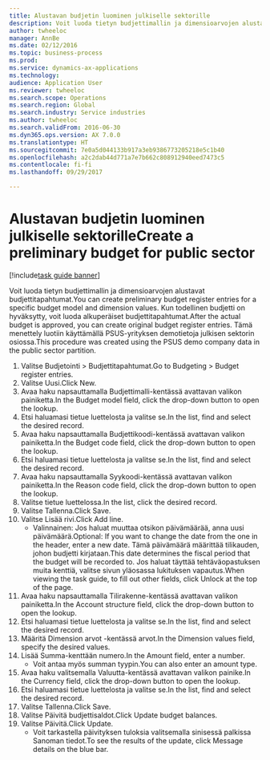 ```yaml
--- 
title: Alustavan budjetin luominen julkiselle sektorille
description: Voit luoda tietyn budjettimallin ja dimensioarvojen alustavat budjettitapahtumat.
author: twheeloc
manager: AnnBe
ms.date: 02/12/2016
ms.topic: business-process
ms.prod: 
ms.service: dynamics-ax-applications
ms.technology: 
audience: Application User
ms.reviewer: twheeloc
ms.search.scope: Operations
ms.search.region: Global
ms.search.industry: Service industries
ms.author: twheeloc
ms.search.validFrom: 2016-06-30
ms.dyn365.ops.version: AX 7.0.0
ms.translationtype: HT
ms.sourcegitcommit: 7e0a5d044133b917a3eb9386773205218e5c1b40
ms.openlocfilehash: a2c2dab44d771a7e7b662c808912940eed7473c5
ms.contentlocale: fi-fi
ms.lasthandoff: 09/29/2017

---
```

# <a name="create-a-preliminary-budget-for-public-sector"></a><span data-ttu-id="c94a1-103">Alustavan budjetin luominen julkiselle sektorille</span><span class="sxs-lookup"><span data-stu-id="c94a1-103">Create a preliminary budget for public sector</span></span>

[!include[task guide banner](../../includes/task-guide-banner.md)]

<span data-ttu-id="c94a1-104">Voit luoda tietyn budjettimallin ja dimensioarvojen alustavat budjettitapahtumat.</span><span class="sxs-lookup"><span data-stu-id="c94a1-104">You can create preliminary budget register entries for a specific budget model and dimension values.</span></span> <span data-ttu-id="c94a1-105">Kun todellinen budjetti on hyväksytty, voit luoda alkuperäiset budjettitapahtumat.</span><span class="sxs-lookup"><span data-stu-id="c94a1-105">After the actual budget is approved, you can create original budget register entries.</span></span> <span data-ttu-id="c94a1-106">Tämä menettely luotiin käyttämällä PSUS-yrityksen demotietoja julkisen sektorin osiossa.</span><span class="sxs-lookup"><span data-stu-id="c94a1-106">This procedure was created using the PSUS demo company data in the public sector partition.</span></span>

1. <span data-ttu-id="c94a1-107">Valitse Budjetointi > Budjettitapahtumat.</span><span class="sxs-lookup"><span data-stu-id="c94a1-107">Go to Budgeting > Budget register entries.</span></span>
2. <span data-ttu-id="c94a1-108">Valitse Uusi.</span><span class="sxs-lookup"><span data-stu-id="c94a1-108">Click New.</span></span>
3. <span data-ttu-id="c94a1-109">Avaa haku napsauttamalla Budjettimalli-kentässä avattavan valikon painiketta.</span><span class="sxs-lookup"><span data-stu-id="c94a1-109">In the Budget model field, click the drop-down button to open the lookup.</span></span>
4. <span data-ttu-id="c94a1-110">Etsi haluamasi tietue luettelosta ja valitse se.</span><span class="sxs-lookup"><span data-stu-id="c94a1-110">In the list, find and select the desired record.</span></span>
5. <span data-ttu-id="c94a1-111">Avaa haku napsauttamalla Budjettikoodi-kentässä avattavan valikon painiketta.</span><span class="sxs-lookup"><span data-stu-id="c94a1-111">In the Budget code field, click the drop-down button to open the lookup.</span></span>
6. <span data-ttu-id="c94a1-112">Etsi haluamasi tietue luettelosta ja valitse se.</span><span class="sxs-lookup"><span data-stu-id="c94a1-112">In the list, find and select the desired record.</span></span>
7. <span data-ttu-id="c94a1-113">Avaa haku napsauttamalla Syykoodi-kentässä avattavan valikon painiketta.</span><span class="sxs-lookup"><span data-stu-id="c94a1-113">In the Reason code field, click the drop-down button to open the lookup.</span></span>
8. <span data-ttu-id="c94a1-114">Valitse tietue luettelossa.</span><span class="sxs-lookup"><span data-stu-id="c94a1-114">In the list, click the desired record.</span></span>
9. <span data-ttu-id="c94a1-115">Valitse Tallenna.</span><span class="sxs-lookup"><span data-stu-id="c94a1-115">Click Save.</span></span>
10. <span data-ttu-id="c94a1-116">Valitse Lisää rivi.</span><span class="sxs-lookup"><span data-stu-id="c94a1-116">Click Add line.</span></span>
    * <span data-ttu-id="c94a1-117">Valinnainen: Jos haluat muuttaa otsikon päivämäärää, anna uusi päivämäärä.</span><span class="sxs-lookup"><span data-stu-id="c94a1-117">Optional: If you want to change the date from the one in the header, enter a new date.</span></span> <span data-ttu-id="c94a1-118">Tämä päivämäärä määrittää tilikauden, johon budjetti kirjataan.</span><span class="sxs-lookup"><span data-stu-id="c94a1-118">This date determines the fiscal period that the budget will be recorded to.</span></span> <span data-ttu-id="c94a1-119">Jos haluat täyttää tehtäväopastuksen muita kenttiä, valitse sivun yläosassa lukituksen vapautus.</span><span class="sxs-lookup"><span data-stu-id="c94a1-119">When viewing the task guide, to fill out other fields, click Unlock at the top of the page.</span></span>  
11. <span data-ttu-id="c94a1-120">Avaa haku napsauttamalla Tilirakenne-kentässä avattavan valikon painiketta.</span><span class="sxs-lookup"><span data-stu-id="c94a1-120">In the Account structure field, click the drop-down button to open the lookup.</span></span>
12. <span data-ttu-id="c94a1-121">Etsi haluamasi tietue luettelosta ja valitse se.</span><span class="sxs-lookup"><span data-stu-id="c94a1-121">In the list, find and select the desired record.</span></span>
13. <span data-ttu-id="c94a1-122">Määritä Dimension arvot -kentässä arvot.</span><span class="sxs-lookup"><span data-stu-id="c94a1-122">In the Dimension values field, specify the desired values.</span></span>
14. <span data-ttu-id="c94a1-123">Lisää Summa-kenttään numero.</span><span class="sxs-lookup"><span data-stu-id="c94a1-123">In the Amount field, enter a number.</span></span>
    * <span data-ttu-id="c94a1-124">Voit antaa myös summan tyypin.</span><span class="sxs-lookup"><span data-stu-id="c94a1-124">You can also enter an amount type.</span></span>  
15. <span data-ttu-id="c94a1-125">Avaa haku valitsemalla Valuutta-kentässä avattavan valikon painike.</span><span class="sxs-lookup"><span data-stu-id="c94a1-125">In the Currency field, click the drop-down button to open the lookup.</span></span>
16. <span data-ttu-id="c94a1-126">Etsi haluamasi tietue luettelosta ja valitse se.</span><span class="sxs-lookup"><span data-stu-id="c94a1-126">In the list, find and select the desired record.</span></span>
17. <span data-ttu-id="c94a1-127">Valitse Tallenna.</span><span class="sxs-lookup"><span data-stu-id="c94a1-127">Click Save.</span></span>
18. <span data-ttu-id="c94a1-128">Valitse Päivitä budjettisaldot.</span><span class="sxs-lookup"><span data-stu-id="c94a1-128">Click Update budget balances.</span></span>
19. <span data-ttu-id="c94a1-129">Valitse Päivitä.</span><span class="sxs-lookup"><span data-stu-id="c94a1-129">Click Update.</span></span>
    * <span data-ttu-id="c94a1-130">Voit tarkastella päivityksen tuloksia valitsemalla sinisessä palkissa Sanoman tiedot.</span><span class="sxs-lookup"><span data-stu-id="c94a1-130">To see the results of the update, click Message details on the blue bar.</span></span>  


